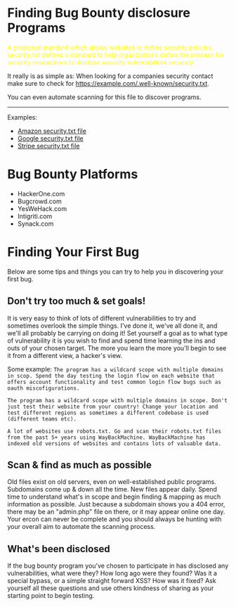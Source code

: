# Finding Bug Bounty disclosure Programs
<font color="yellow"> A proposed standard which allows websites to define security policies. security.txt defines a standard to help organizations define the process for security researchers to disclose security vulnerabilities securely.</font>

It really is as simple as: When looking for a companies security contact make sure to check for https://example.com/.well-known/security.txt.

You can even automate scanning for this file to discover programs.
<hr>
Examples:

- [Amazon security.txt file](https://www.amazon.com/.well-known/security.txt)
- [Google security.txt file](https://www.google.com/.well-known/security.txt)
- [Stripe security.txt file](https://stripe.com/.well-known/security.txt)


# Bug Bounty Platforms
- HackerOne.com
- Bugcrowd.com
- YesWeHack.com
- Intigriti.com
- Synack.com




# Finding Your First Bug

Below are some tips and things you can try to help you in discovering your first bug.

## Don't try too much & set goals!
It is very easy to think of lots of different vulnerabilities to try and sometimes overlook the simple things. I've done it, we've all done it, and we'll all probably be carrying on doing it! Set yourself a goal as to what type of vulnerability it is you wish to find and spend time learning the ins and outs of your chosen target. The more you learn the more you'll begin to see it from a different view, a hacker's view.

Some example:
`The program has a wildcard scope with multiple domains in scop. Spend the day testing the login flow on each website that offers account functionality and test common login flow bugs such as oauth miscofigurations.`

`The program has a wildcard scope with multiple domains in scope. Don't just test their website from your country! Change your location and test different regions as sometimes a different codebase is used (different teams etc).`

`A lot of websites use robots.txt. Go and scan their robots.txt files from the past 5+ years using WayBackMachine. WayBackMachine has indexed old versions of websites and contains lots of valuable data.`

## Scan & find as much as possible
Old files exist on old servers, even on well-established public programs. Subdomains come up & down all the time. New files appear daily. Spend time to understand what's in scope and begin finding & mapping as much information as possible. Just because a subdomain shows you a 404 error, there may be an "admin.php" file on there, or it may appear online one day. Your ercon can never be complete and you should always be hunting with your overall aim to automate the scanning process.

## What's been disclosed
If the bug bounty program you've chosen to participate in has disclosed any vulnerabilities, what were they? How long ago were they found? Was it a special bypass, or a simple straight forward XSS? How was it fixed? Ask yourself all these questions and use others kindness of sharing as your starting point to begin testing.
